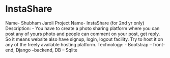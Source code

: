 # InstaShare

Name-   Shubham Jaroli
Project Name- InstaShare (for 2nd yr only)
Description: - You have to create a photo sharing platform where you can post any of yours photo and people can comment on your post, get reply. So it means website also have signup, login, logout facility. Try to host it on any of the freely available hosting platform.
Technology: - Bootstrap – front-end, Django –backend, DB – Sqlite 
 
